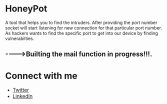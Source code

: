 # HoneyPot
A tool that helps you to find the intruders. After providing the port number socket will start listening for new connection for that particular port number. As hackers wants to find the specific port to get into our device by finding vulnerabilties.


## ---->Builting the mail function in progress!!!.
# Connect with me

- <a href="https://twitter.com/S_Tarun_" style="font-size:16px;">Twitter</a> 
- <a href="https://www.linkedin.com/in/tarunvenom/" style="font-size:16px;">LinkedIn</a>
